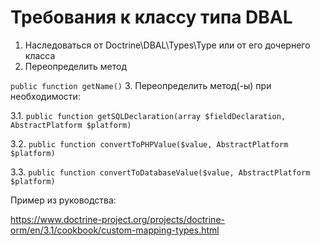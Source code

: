  # Требования к классу типа DBAL
 
1. Наследоваться от Doctrine\DBAL\Types\Type или от его дочернего класса
2. Переопределить метод

`public function getName()`
3. Переопределить метод(-ы) при необходимости:

   3.1. `public function getSQLDeclaration(array $fieldDeclaration, AbstractPlatform $platform)`

   3.2. `public function convertToPHPValue($value, AbstractPlatform $platform)` 

   3.3. `public function convertToDatabaseValue($value, AbstractPlatform $platform)`

Пример из руководства: 

https://www.doctrine-project.org/projects/doctrine-orm/en/3.1/cookbook/custom-mapping-types.html
